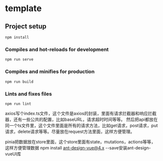 # template

## Project setup
```
npm install
```

### Compiles and hot-reloads for development
```
npm run serve
```

### Compiles and minifies for production
```
npm run build
```

### Lints and fixes files
```
npm run lint
```

axios写个index.ts文件，这个文件是axios的封装，里面有请求拦截器和响应拦截器，还有一些公共的配置，比如baseURL，请求超时时间等等。
然后把api都放在同一个ts文件里，这个文件里面是所有的请求方法，比如get请求，post请求，put请求，delete请求等等。尽量放在request方法里面，这样方便管理。

pinia把数据放在store里面，这个store里面有state，mutations，actions等等，这样方便管理数据
npm install ant-design-vue@4.x --save安装ant-design-vueUI库